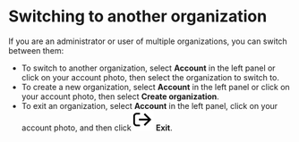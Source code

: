 # Switching to another organization


If you are an administrator or user of multiple organizations, you can switch between them:

* To switch to another organization, select **Account** in the left panel or click on your account photo, then select the organization to switch to.
* To create a new organization, select **Account** in the left panel or click on your account photo, then select **Create organization**.
* To exit an organization, select **Account** in the left panel, click on your account photo, and then click ![icon-users](../_assets/organization/icon-exit.svg) **Exit**.

